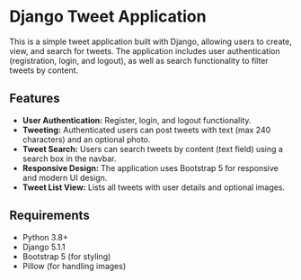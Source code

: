 # Django Tweet Application

This is a simple tweet application built with Django, allowing users to create, view, and search for tweets. The application includes user authentication (registration, login, and logout), as well as search functionality to filter tweets by content.

## Features

- **User Authentication:** Register, login, and logout functionality.
- **Tweeting:** Authenticated users can post tweets with text (max 240 characters) and an optional photo.
- **Tweet Search:** Users can search tweets by content (text field) using a search box in the navbar.
- **Responsive Design:** The application uses Bootstrap 5 for responsive and modern UI design.
- **Tweet List View:** Lists all tweets with user details and optional images.
  
## Requirements

- Python 3.8+
- Django 5.1.1
- Bootstrap 5 (for styling)
- Pillow (for handling images)

